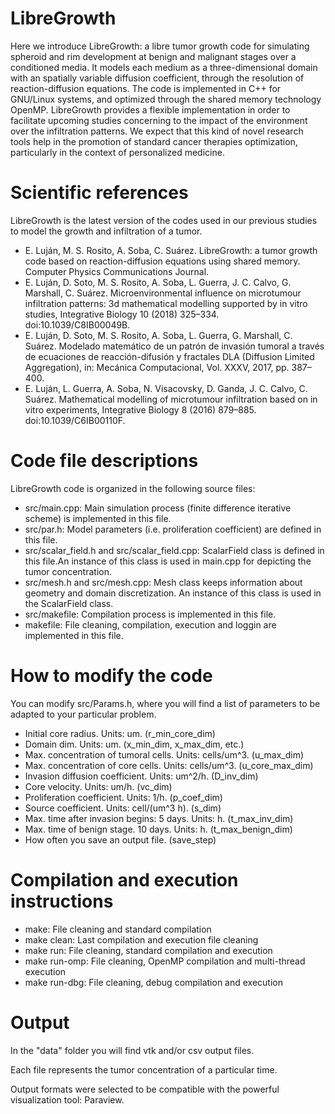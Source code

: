 #

# LibreGrowth

Here we introduce LibreGrowth: a libre tumor growth code for simulating spheroid and rim development at benign and malignant stages over a conditioned media. It models each medium as a three-dimensional domain with an spatially variable diffusion coefficient, through the resolution of reaction-diffusion equations. The code is implemented in C++ for GNU/Linux systems, and optimized through the shared memory technology OpenMP. LibreGrowth provides a flexible implementation in order to facilitate upcoming studies concerning to the impact of the environment over the infiltration patterns. We expect that this kind of novel research tools help in the promotion of standard cancer therapies optimization, particularly in the context of personalized medicine.

# Scientific references

LibreGrowth is the latest version of the codes used in our previous studies to model the growth and infiltration of a tumor.

- E. Luján, M. S. Rosito, A. Soba, C. Suárez. LibreGrowth: a tumor growth code based on reaction-diffusion equations using shared memory. Computer Physics Communications Journal.
- E. Luján, D. Soto, M. S. Rosito, A. Soba, L. Guerra, J. C. Calvo, G. Marshall, C. Suárez. Microenvironmental influence on microtumour infiltration patterns: 3d mathematical modelling supported by in vitro studies, Integrative Biology 10 (2018) 325–334. doi:10.1039/C8IB00049B.
- E. Luján, D. Soto, M. S. Rosito, A. Soba, L. Guerra, G. Marshall, C. Suárez. Modelado matemático de un patrón de invasión tumoral a través de ecuaciones de reacción-difusión y fractales DLA (Diffusion Limited Aggregation), in: Mecánica Computacional, Vol. XXXV, 2017, pp. 387–400.
- E. Luján, L. Guerra, A. Soba, N. Visacovsky, D. Ganda, J. C. Calvo, C. Suárez. Mathematical modelling of microtumour infiltration based on in vitro experiments, Integrative Biology 8 (2016) 879–885. doi:10.1039/C6IB00110F.

# Code file descriptions

LibreGrowth code is organized in the following source files:

- src/main.cpp: Main simulation process (finite difference iterative scheme) is implemented in this file.
- src/par.h: Model parameters (i.e. proliferation coefficient) are defined in this file.
- src/scalar_field.h and src/scalar_field.cpp: ScalarField class is defined in this file.An instance of this class is used in main.cpp for depicting the tumor concentration.
- src/mesh.h and src/mesh.cpp: Mesh class keeps information about geometry and domain discretization. An instance of this class is used in the ScalarField class.
- src/makefile: Compilation process is implemented in this file.
- makefile: File cleaning, compilation, execution and loggin are implemented in this file.


#  How to modify the code

You can modify src/Params.h, where you will find a list of parameters to be adapted to your particular problem.

- Initial core radius. Units: um. (r_min_core_dim)
- Domain dim. Units: um. (x_min_dim, x_max_dim, etc.)
- Max. concentration of tumoral cells. Units: cells/um^3. (u_max_dim)
- Max. concentration of core cells. Units: cells/um^3. (u_core_max_dim)
- Invasion diffusion coefficient. Units: um^2/h. (D_inv_dim)
- Core velocity. Units: um/h. (vc_dim)
- Proliferation coefficient. Units: 1/h. (p_coef_dim)
- Source coefficient. Units: cell/(um^3 h). (s_dim)
- Max. time after invasion begins: 5 days. Units: h. (t_max_inv_dim)
- Max. time of benign stage. 10 days. Units: h. (t_max_benign_dim)
- How often you save an output file. (save_step)

# Compilation and execution instructions

- make: File cleaning and standard compilation
- make clean: Last compilation and execution file cleaning
- make run: File cleaning, standard compilation and execution
- make run-omp: File cleaning, OpenMP compilation and multi-thread execution
- make run-dbg: File cleaning, debug compilation and execution

#  Output

In the "data" folder you will find vtk and/or csv output files.

Each file represents the tumor concentration of a particular time.

Output formats were selected to be compatible with the powerful visualization tool: Paraview.


